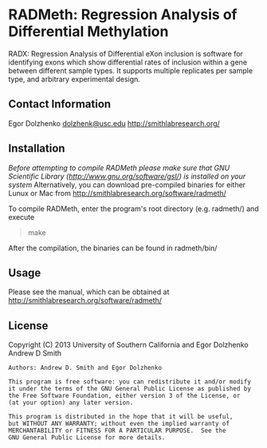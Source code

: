 RADMeth: Regression Analysis of Differential Methylation
========================================================

RADX: Regression Analysis of Differential eXon inclusion is software for 
identifying exons which show differential rates of inclusion within a
gene between different sample types. It supports multiple replicates per 
sample type, and arbitrary experimental design.  


Contact Information
-------------------

Egor Dolzhenko
dolzhenk@usc.edu
http://smithlabresearch.org/

Installation
------------
*Before attempting to compile RADMeth please make sure that GNU Scientific 
Library (http://www.gnu.org/software/gsl/) is installed on your system*
Alternatively, you can download pre-compiled binaries for either Lunux or Mac 
from http://smithlabresearch.org/software/radmeth/

To compile RADMeth, enter the program's root directory (e.g. radmeth/) and  
execute

> make

After the compilation, the binaries can be found in radmeth/bin/

Usage
-----

Please see the manual, which can be obtained at 
http://smithlabresearch.org/software/radmeth/

License
-------
Copyright (C) 2013 University of Southern California and
               Egor Dolzhenko
               Andrew D Smith

    Authors: Andrew D. Smith and Egor Dolzhenko

    This program is free software: you can redistribute it and/or modify
    it under the terms of the GNU General Public License as published by
    the Free Software Foundation, either version 3 of the License, or
    (at your option) any later version.

    This program is distributed in the hope that it will be useful,
    but WITHOUT ANY WARRANTY; without even the implied warranty of
    MERCHANTABILITY or FITNESS FOR A PARTICULAR PURPOSE.  See the
    GNU General Public License for more details.
